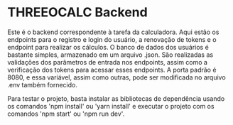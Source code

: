 # THREEOCALC Backend

Este é o backend correspondente à tarefa da calculadora. Aqui estão os endpoints para o registro e login do usuário, a renovação de tokens e o endpoint para realizar os cálculos. O banco de dados dos usuários é bastante simples, armazenado em um arquivo .json. São realizadas as validações dos parâmetros de entrada nos endpoints, assim como a verificação dos tokens para acessar esses endpoints. A porta padrão é 8080, e essa variável, assim como outras, pode ser modificada no arquivo .env também fornecido.

Para testar o projeto, basta instalar as bibliotecas de dependência usando os comandos 'npm install' ou 'yarn install' e executar o projeto com os comandos 'npm start' ou 'npm run dev'.

